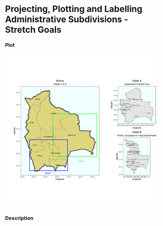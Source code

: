 # Projecting, Plotting and Labelling Administrative Subdivisions - Stretch Goals

### Plot

<img src = "details.png" />





### Description